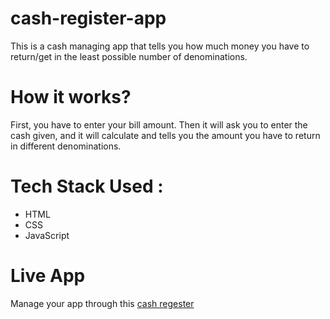 # cash-register-app
This is a cash managing app that tells you how much money you have to return/get in the least possible number of denominations.
# How it works?
First, you have to enter your bill amount. Then it will ask you to enter the cash given, and it will calculate and tells you the amount you have to return in different denominations.
# Tech Stack Used :
- HTML
- CSS
- JavaScript
# Live App
Manage your app through this [cash regester](https://sobit-cash-register.netlify.app/)
